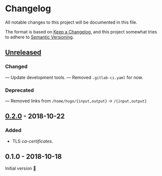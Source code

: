 # Changelog

All notable changes to this project will be documented in this file.

The format is based on [Keep a Changelog](https://keepachangelog.com/en/1.0.0/),
and this project somewhat tries to adhere to [Semantic Versioning](https://semver.org/spec/v2.0.0.html).

## [Unreleased]

### Changed

— Update development tools.
— Removed `.gitlab-ci.yaml` for now.

###  Deprecated

— Removed links from `/home/hugo/{input,output}` → `/{input,output}`

## [0.2.0] - 2018-10-22

### Added

- TLS _ca-certificates_.

## 0.1.0 - 2018-10-18

Initial version :tada:

[Unreleased]: https://git.uberspace.is/uberspace/homepage/cms-engine/compare/v0.2.0...HEAD
[0.2.0]: https://git.uberspace.is/uberspace/homepage/cms-engine/compare/v0.1.0...v0.2.0
